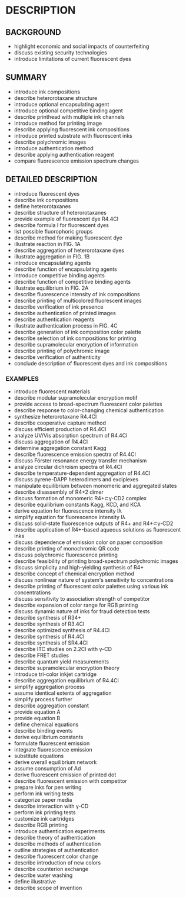 # DESCRIPTION

## BACKGROUND

- highlight economic and social impacts of counterfeiting
- discuss existing security technologies
- introduce limitations of current fluorescent dyes

## SUMMARY

- introduce ink compositions
- describe heterorotaxane structure
- introduce optional encapsulating agent
- introduce optional competitive binding agent
- describe printhead with multiple ink channels
- introduce method for printing image
- describe applying fluorescent ink compositions
- introduce printed substrate with fluorescent inks
- describe polychromic images
- introduce authentication method
- describe applying authentication reagent
- compare fluorescence emission spectrum changes

## DETAILED DESCRIPTION

- introduce fluorescent dyes
- describe ink compositions
- define heterorotaxanes
- describe structure of heterorotaxanes
- provide example of fluorescent dye R4.4Cl
- describe formula I for fluorescent dyes
- list possible fluorophoric groups
- describe method for making fluorescent dye
- illustrate reaction in FIG. 1A
- describe aggregation of heterorotaxane dyes
- illustrate aggregation in FIG. 1B
- introduce encapsulating agents
- describe function of encapsulating agents
- introduce competitive binding agents
- describe function of competitive binding agents
- illustrate equilibrium in FIG. 2A
- describe fluorescence intensity of ink compositions
- describe printing of multicolored fluorescent images
- describe verification of ink presence
- describe authentication of printed images
- describe authentication reagents
- illustrate authentication process in FIG. 4C
- describe generation of ink composition color palette
- describe selection of ink compositions for printing
- describe supramolecular encryption of information
- describe printing of polychromic image
- describe verification of authenticity
- conclude description of fluorescent dyes and ink compositions

### EXAMPLES

- introduce fluorescent materials
- describe modular supramolecular encryption motif
- provide access to broad-spectrum fluorescent color palettes
- describe response to color-changing chemical authentication
- synthesize heterorotaxane R4.4Cl
- describe cooperative capture method
- discuss efficient production of R4.4Cl
- analyze UV/Vis absorption spectrum of R4.4Cl
- discuss aggregation of R4.4Cl
- determine aggregation constant Kagg
- describe fluorescence emission spectra of R4.4Cl
- discuss Förster resonance energy transfer mechanism
- analyze circular dichroism spectra of R4.4Cl
- describe temperature-dependent aggregation of R4.4Cl
- discuss pyrene-DAPP heterodimers and exciplexes
- manipulate equilibrium between monomeric and aggregated states
- describe disassembly of R4+2 dimer
- discuss formation of monomeric R4+⊂γ-CD2 complex
- describe equilibrium constants Kagg, KCD, and KCA
- derive equation for fluorescence intensity Iλ
- simplify equation for fluorescence intensity Iλ
- discuss solid-state fluorescence outputs of R4+ and R4+⊂γ-CD2
- describe application of R4+-based aqueous solutions as fluorescent inks
- discuss dependence of emission color on paper composition
- describe printing of monochromic QR code
- discuss polychromic fluorescence printing
- describe feasibility of printing broad-spectrum polychromic images
- discuss simplicity and high-yielding synthesis of R4+
- describe concept of chemical encryption method
- discuss nonlinear nature of system's sensitivity to concentrations
- describe printing of fluorescent color palettes using various ink concentrations
- discuss sensitivity to association strength of competitor
- describe expansion of color range for RGB printing
- discuss dynamic nature of inks for fraud detection tests
- describe synthesis of R34+
- describe synthesis of R3.4Cl
- describe optimized synthesis of R4.4Cl
- describe synthesis of R4.4Cl
- describe synthesis of SR4.4Cl
- describe ITC studies on 2.2Cl with γ-CD
- describe FRET studies
- describe quantum yield measurements
- describe supramolecular encryption theory
- introduce tri-color inkjet cartridge
- describe aggregation equilibrium of R4.4Cl
- simplify aggregation process
- assume identical extents of aggregation
- simplify process further
- describe aggregation constant
- provide equation A
- provide equation B
- define chemical equations
- describe binding events
- derive equilibrium constants
- formulate fluorescent emission
- integrate fluorescence emission
- substitute equations
- derive overall equilibrium network
- assume consumption of Ad
- derive fluorescent emission of printed dot
- describe fluorescent emission with competitor
- prepare inks for pen writing
- perform ink writing tests
- categorize paper media
- describe interaction with γ-CD
- perform ink printing tests
- customize ink cartridges
- describe RGB printing
- introduce authentication experiments
- describe theory of authentication
- describe methods of authentication
- outline strategies of authentication
- describe fluorescent color change
- describe introduction of new colors
- describe counterion exchange
- describe water washing
- define illustrative
- describe scope of invention

